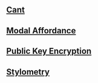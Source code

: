 ## [Cant](Cant.md)

## [Modal Affordance](Modal_Affordance.md)

## [Public Key Encryption](Public_Key_Encryption.md)

## [Stylometry](Stylometry.md)
